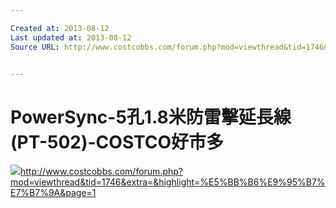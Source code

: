 ```yaml
---

Created at: 2013-08-12
Last updated at: 2013-08-12
Source URL: http://www.costcobbs.com/forum.php?mod=viewthread&tid=1746&extra=&highlight=%E5%BB%B6%E9%95%B7%E7%B7%9A&page=1


---
```


# PowerSync-5孔1.8米防雷擊延長線(PT-502)-COSTCO好市多


![](http://www.costcobbs.com/favicon.ico)<http://www.costcobbs.com/forum.php?mod=viewthread&tid=1746&extra=&highlight=%E5%BB%B6%E9%95%B7%E7%B7%9A&page=1>

